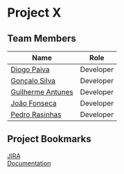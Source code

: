 # Project X

## Team Members

| Name  | Role         |
|-------|--------------|
| [Diogo Paiva](https://github.com/DiogoPaiva21) | Developer | 
| [Gonçalo Silva](https://github.com/GoncaloSilva25) | Developer |
| [Guilherme Antunes](https://github.com/SysteM1922) | Developer |
| [João Fonseca](https://github.com/joaompfonseca) | Developer |
| [Pedro Rasinhas](https://github.com/r4sinhas) | Developer |

## Project Bookmarks

[JIRA](https://es-project.atlassian.net/jira/software/projects/ES/boards/1)  
[Documentation](https://es-project-x.github.io/documentation/)  
